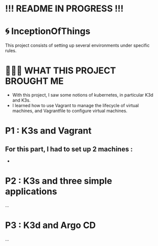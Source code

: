 # !!! README IN PROGRESS !!! #

# 🌀 InceptionOfThings

This project consists of setting up several environments under specific rules.

# 👩🏻‍🏫 WHAT THIS PROJECT BROUGHT ME
- With this project, I saw some notions of kubernetes, in particular K3d and K3s.
- I learned how to use Vagrant to manage the lifecycle of virtual machines, and Vagrantfile to configure virtual machines.

# P1 : K3s and Vagrant

For this part, I had to set up 2 machines :
- 
-

# P2 : K3s and three simple applications

...

# P3 : K3d and Argo CD

...
